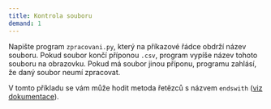```yaml
---
title: Kontrola souboru
demand: 1
---
```


Napište program `zpracovani.py`, který na příkazové řádce obdrží název souboru. Pokud soubor končí příponou `.csv`, program vypíše název tohoto souboru na obrazovku. Pokud má soubor jinou příponu, programu zahlásí, že daný soubor neumí zpracovat.

V tomto příkladu se vám může hodit metoda řetězců s názvem `endswith` ([viz dokumentace](https://docs.python.org/3/library/stdtypes.html#str.endswith)).
